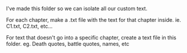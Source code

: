 I've made this folder so we can isolate all our custom text.

For each chapter, make a .txt file with the text for that chapter inside. ie. C1.txt, C2.txt, etc...

For text that doesn't go into a specific chapter, create a text file in this folder. eg. Death quotes, battle quotes, names, etc